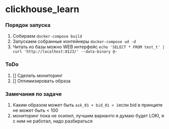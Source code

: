 # clickhouse_learn
### Порядок запуска
1. Собираем `docker-compose build`
2. Запускаем собранные контейнеры `docker-compose ud -d`
3. Читать из базы можно WEB интерфейс `echo 'SELECT * FROM test_t' | curl 'http://localhost:8123/' --data-binary @-`
### ToDo
1. [] Сделать мониторинг
2. [] Оптимизировать образа
### Замечания по задаче
1. Каким образом может быть `ask_01 + bid_01 < 1`если bid в принципе не может быть < 100
2. мониторинг пока не осилил, лучшим варианто я думаю будет LOKI, я с ним не работал, надо разбираться
